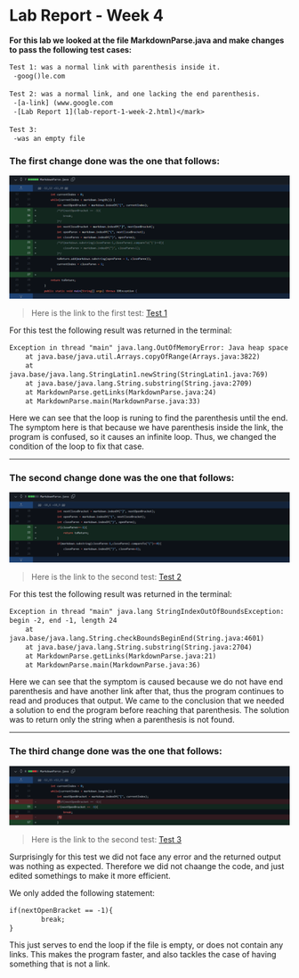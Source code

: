 # **Lab Report - Week 4**

**For this lab we looked at the file MarkdownParse.java and make changes to pass the following test cases:**

```
Test 1: was a normal link with parenthesis inside it.  
 -goog()le.com

Test 2: was a normal link, and one lacking the end parenthesis.  
 -[a-link] (www.google.com 
 -[Lab Report 1](lab-report-1-week-2.html)</mark> 

Test 3:
 -was an empty file
 ```

### The first change done was the one that follows:

![Image](first_change.png)

> Here is the link to the first test: [Test 1](https://github.com/Ironhide692/markdown-parse/blob/e20013ee9242b37aeccf6be73826b85c85c9a84c/breaking-test.md)

For this test the following result was returned in the terminal:

```
Exception in thread "main" java.lang.OutOfMemoryError: Java heap space
    at java.base/java.util.Arrays.copyOfRange(Arrays.java:3822)
    at java.base/java.lang.StringLatin1.newString(StringLatin1.java:769)
    at java.base/java.lang.String.substring(String.java:2709)
    at MarkdownParse.getLinks(MarkdownParse.java:24)
    at MarkdownParse.main(MarkdownParse.java:33)
```
Here we can see that the loop is runing to find the parenthesis until the end. The symptom here is that because we have parenthesis inside the link, the program is confused, so it causes an infinite loop. Thus, we changed the condition of the loop to fix that case.

---

### The second change done was the one that follows:

![Image](second_change.png)

> Here is the link to the second test: [Test 2](https://github.com/Ironhide692/markdown-parse/blob/e20013ee9242b37aeccf6be73826b85c85c9a84c/breaking-test2.md)

For this test the following result was returned in the terminal:

```
Exception in thread "main" java.lang StringIndexOutOfBoundsException: begin -2, end -1, length 24
    at java.base/java.lang.String.checkBoundsBeginEnd(String.java:4601)
    at java.base/java.lang.String.substring(String.java:2704)
    at MarkdownParse.getLinks(MarkdownParse.java:21)
    at MarkdownParse.main(MarkdownParse.java:36)
```
Here we can see that the symptom is caused because we do not have end parenthesis and have another link after that, thus the program continues to read and produces that output. We came to the conclusion that we needed a solution to end the program before reaching that parenthesis. The solution was to return only the string when a parenthesis is not found.

---

### The third change done was the one that follows:

![Image](third_chang.png)

> Here is the link to the second test: [Test 3](https://github.com/Ironhide692/markdown-parse/blob/e20013ee9242b37aeccf6be73826b85c85c9a84c/breaking-test3.md)


Surprisingly for this test we did not face any error and the returned output was nothing as expected. Therefore we did not chaange the code, and just edited somethings to make it more efficient. 

We only added the following statement:

```
if(nextOpenBracket == -1){
        break;
}

```
This just serves to end the loop if the file is empty, or does not contain any links. This makes the program faster, and also tackles the case of having something that is not a link.

